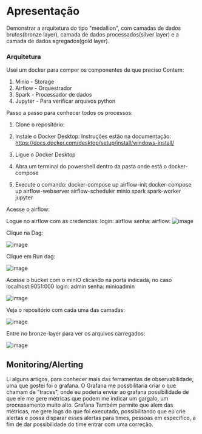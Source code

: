 # Apresentação
Demonstrar a arquitetura do tipo "medallion", com camadas de dados brutos(bronze layer), camada de dados processados(silver layer) e a camada de dados agregados(gold layer).

### Arquitetura
Usei um docker para compor os componentes de que preciso
Contem:
   1. Minio - Storage
   2. Airflow - Orquestrador
   3. Spark - Processador de dados
   4. Jupyter - Para verificar arquivos python

Passo a passo para conhecer todos os processos:
1. Clone o repositório:

2. Instale o Docker Desktop:
   Instruções estão na documentação: https://docs.docker.com/desktop/setup/install/windows-install/

3. Ligue o Docker Desktop

4. Abra um terminal do powershell dentro da pasta onde está o docker-compose

5. Execute o comando:
   docker-compose up airflow-init
   docker-compose up airflow-webserver airflow-scheduler  minio spark spark-worker jupyter

Acesse o airflow:

Logue no airflow com as credencias:
login: airflow
senha: airflow:
![image](https://github.com/user-attachments/assets/38376707-0065-431a-8531-42d96ad680de)

Clique na Dag:

![image](https://github.com/user-attachments/assets/90811971-40c8-4900-9959-1a7b4277be4d)

Clique em Run dag:

![image](https://github.com/user-attachments/assets/038cdd6b-5250-463c-b23e-6d76fcfeccf0)

Acesse o bucket com o minIO clicando na porta indicada, no caso localhost:9051:000
login: admin
senha: minioadmin

![image](https://github.com/user-attachments/assets/9ab66785-df64-446b-bddb-c19d9b817bb4)


Veja o repositório com cada uma das camadas:

![image](https://github.com/user-attachments/assets/b406e951-c23d-4444-8c31-28be7ce8e0be)

Entre no bronze-layer para ver os arquivos carregados:

![image](https://github.com/user-attachments/assets/a62aa3a4-ed18-45a4-b219-7d817286f758)


## Monitoring/Alerting
Li alguns artigos, para conhecer mais das ferramentas de observabilidade, uma que gostei foi o grafana. O Grafana me possbilitaria  criar o que chamam de  "traces", onde eu poderia enviar ao grafana possibilidade de que ele me gere métricas que podem me indicar um gargalo, um processamento muito alto.
Grafana Também permite que alem das métricas, me gere logs do que foi executado, possibilitando que eu crie alertas e possa disparar esses alertas para times, pessoas em específico, a fim de dar possibilidade do time entrar com uma correção.
